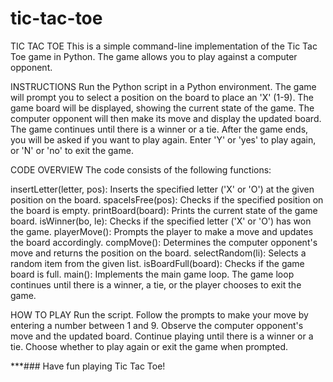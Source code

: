 # tic-tac-toe
TIC TAC TOE
This is a simple command-line implementation of the Tic Tac Toe game in Python. The game allows you to play against a computer opponent.

INSTRUCTIONS
Run the Python script in a Python environment.
The game will prompt you to select a position on the board to place an 'X' (1-9).
The game board will be displayed, showing the current state of the game.
The computer opponent will then make its move and display the updated board.
The game continues until there is a winner or a tie.
After the game ends, you will be asked if you want to play again. Enter 'Y' or 'yes' to play again, or 'N' or 'no' to exit the game.

CODE OVERVIEW
The code consists of the following functions:

insertLetter(letter, pos): Inserts the specified letter ('X' or 'O') at the given position on the board.
spaceIsFree(pos): Checks if the specified position on the board is empty.
printBoard(board): Prints the current state of the game board.
isWinner(bo, le): Checks if the specified letter ('X' or 'O') has won the game.
playerMove(): Prompts the player to make a move and updates the board accordingly.
compMove(): Determines the computer opponent's move and returns the position on the board.
selectRandom(li): Selects a random item from the given list.
isBoardFull(board): Checks if the game board is full.
main(): Implements the main game loop.
The game loop continues until there is a winner, a tie, or the player chooses to exit the game.

HOW TO PLAY
Run the script.
Follow the prompts to make your move by entering a number between 1 and 9.
Observe the computer opponent's move and the updated board.
Continue playing until there is a winner or a tie.
Choose whether to play again or exit the game when prompted.

***###  Have fun playing Tic Tac Toe!
